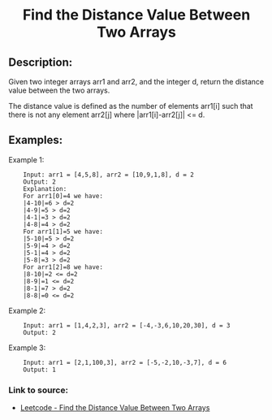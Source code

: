 <h1 align="center">Find the Distance Value Between Two Arrays</h1>

## Description:
Given two integer arrays arr1 and arr2, and the integer d, return the distance value between the two arrays.

The distance value is defined as the number of elements arr1[i] such that there is not any element arr2[j] where |arr1[i]-arr2[j]| <= d.

## Examples:

Example 1:

```
	Input: arr1 = [4,5,8], arr2 = [10,9,1,8], d = 2
	Output: 2
	Explanation: 
	For arr1[0]=4 we have: 
	|4-10|=6 > d=2 
	|4-9|=5 > d=2 
	|4-1|=3 > d=2 
	|4-8|=4 > d=2 
	For arr1[1]=5 we have: 
	|5-10|=5 > d=2 
	|5-9|=4 > d=2 
	|5-1|=4 > d=2 
	|5-8|=3 > d=2
	For arr1[2]=8 we have:
	|8-10|=2 <= d=2
	|8-9|=1 <= d=2
	|8-1|=7 > d=2
	|8-8|=0 <= d=2
```

Example 2:

```
	Input: arr1 = [1,4,2,3], arr2 = [-4,-3,6,10,20,30], d = 3
	Output: 2
```

Example 3:

```
	Input: arr1 = [2,1,100,3], arr2 = [-5,-2,10,-3,7], d = 6
	Output: 1
```

### Link to source: 
- <a href="https://leetcode.com/problems/find-the-distance-value-between-two-arrays/">Leetcode - Find the Distance Value Between Two Arrays</a>
